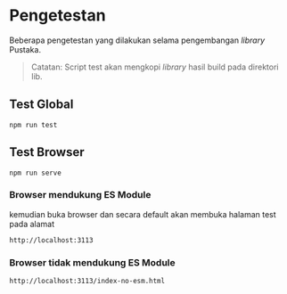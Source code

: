 # Pengetestan

Beberapa pengetestan yang dilakukan selama pengembangan _library_ Pustaka.

> Catatan: Script test akan mengkopi *library* hasil build pada direktori lib.

## Test Global

```
npm run test
```

## Test Browser

```
npm run serve
```


### Browser mendukung ES Module

kemudian buka browser dan secara default akan membuka halaman test pada alamat

```
http://localhost:3113
```

### Browser tidak mendukung ES Module

```
http://localhost:3113/index-no-esm.html
```


